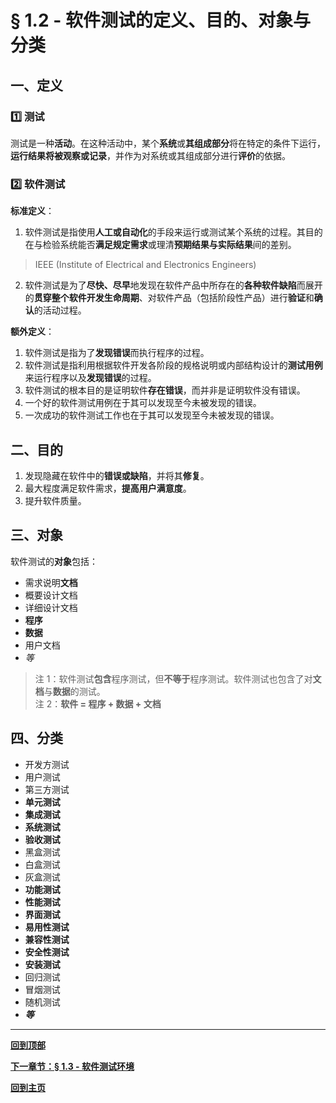 # § 1.2 - 软件测试的定义、目的、对象与分类

## 一、定义

### :one: 测试

测试是一种**活动**。在这种活动中，某个**系统**或**其组成部分**将在特定的条件下运行，**运行结果将被观察或记录**，并作为对系统或其组成部分进行**评价**的依据。

### :two: 软件测试

**标准定义**：

1. 软件测试是指使用**人工或自动化**的手段来运行或测试某个系统的过程。其目的在与检验系统能否**满足规定需求**或理清**预期结果与实际结果**间的差别。 
> IEEE (Institute of Electrical and Electronics Engineers)
2. 软件测试是为了**尽快、尽早**地发现在软件产品中所存在的**各种软件缺陷**而展开的**贯穿整个软件开发生命周期**、对软件产品（包括阶段性产品）进行**验证**和**确认**的活动过程。

**额外定义**：

1. 软件测试是指为了**发现错误**而执行程序的过程。
2. 软件测试是指利用根据软件开发各阶段的规格说明或内部结构设计的**测试用例**来运行程序以及**发现错误**的过程。
3. 软件测试的根本目的是证明软件**存在错误**，而并非是证明软件没有错误。
4. 一个好的软件测试用例在于其可以发现至今未被发现的错误。
5. 一次成功的软件测试工作也在于其可以发现至今未被发现的错误。

## 二、目的

1. 发现隐藏在软件中的**错误或缺陷**，并将其**修复**。
2. 最大程度满足软件需求，**提高用户满意度**。
3. 提升软件质量。

## 三、对象

软件测试的**对象**包括：

- 需求说明**文档**
- 概要设计文档
- 详细设计文档
- **程序**
- **数据**
- 用户文档
- *等*

> 注 1：软件测试**包含**程序测试，但**不等于**程序测试。软件测试也包含了对**文档**与**数据**的测试。  
> 注 2：**软件 = 程序 + 数据 + 文档**

## 四、分类

- 开发方测试
- 用户测试
- 第三方测试
- **单元测试**
- **集成测试**
- **系统测试**
- **验收测试**
- 黑盒测试
- 白盒测试
- 灰盒测试
- **功能测试**
- **性能测试**
- **界面测试**
- **易用性测试**
- **兼容性测试**
- **安全性测试**
- **安装测试**
- 回归测试
- 冒烟测试
- 随机测试
- ***等***

---
[**回到顶部**](https://github.com/Lingggao/Software-Testing-Basics/blob/master/%E7%AC%AC%E4%B8%80%E7%AB%A0/1_2_%E8%BD%AF%E4%BB%B6%E6%B5%8B%E8%AF%95%E7%9A%84%E5%AE%9A%E4%B9%89%E3%80%81%E7%9B%AE%E7%9A%84%E3%80%81%E5%AF%B9%E8%B1%A1%E4%B8%8E%E5%88%86%E7%B1%BB.md#-12---%E8%BD%AF%E4%BB%B6%E6%B5%8B%E8%AF%95%E7%9A%84%E5%AE%9A%E4%B9%89%E7%9B%AE%E7%9A%84%E5%AF%B9%E8%B1%A1%E4%B8%8E%E5%88%86%E7%B1%BB)

[**下一章节：§ 1.3 - 软件测试环境**](https://github.com/Lingggao/Software-Testing-Basics/blob/master/%E7%AC%AC%E4%B8%80%E7%AB%A0/1_3_%E8%BD%AF%E4%BB%B6%E6%B5%8B%E8%AF%95%E7%8E%AF%E5%A2%83.md#-13---%E8%BD%AF%E4%BB%B6%E6%B5%8B%E8%AF%95%E7%8E%AF%E5%A2%83)

[**回到主页**](https://github.com/Lingggao/Software-Testing-Basics#%E8%BD%AF%E4%BB%B6%E6%B5%8B%E8%AF%95%E5%9F%BA%E7%A1%80)